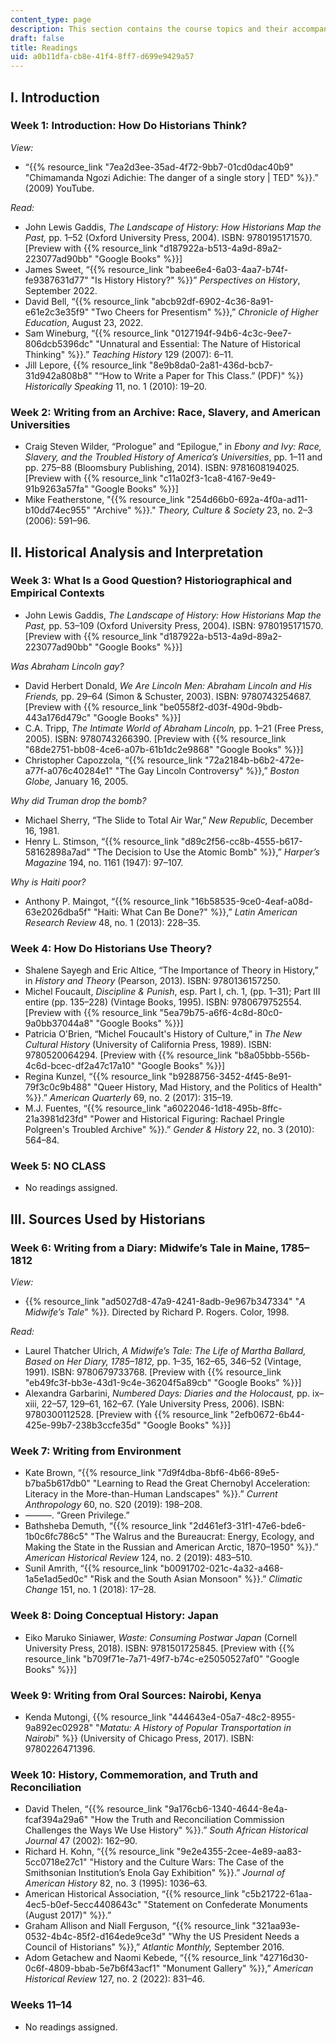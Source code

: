 ```yaml
---
content_type: page
description: This section contains the course topics and their accompanying readings.
draft: false
title: Readings
uid: a0b11dfa-cb8e-41f4-8ff7-d699e9429a57
---
```

## I. Introduction

### Week 1: Introduction: How Do Historians Think?

*View:*

- “{{% resource_link "7ea2d3ee-35ad-4f72-9bb7-01cd0dac40b9" "Chimamanda Ngozi Adichie: The danger of a single story | TED" %}}.” (2009) YouTube.

*Read:*

- John Lewis Gaddis, *The Landscape of History: How Historians Map the Past,* pp. 1–52 (Oxford University Press, 2004). ISBN: ‎9780195171570. \[Preview with {{% resource_link "d187922a-b513-4a9d-89a2-223077ad90bb" "Google Books" %}}\]
- James Sweet, “{{% resource_link "babee6e4-6a03-4aa7-b74f-fe9387631d77" "Is History History?" %}}” *Perspectives on History*, September 2022.
- David Bell, “{{% resource_link "abcb92df-6902-4c36-8a91-e61e2c3e35f9" "Two Cheers for Presentism" %}},” *Chronicle of Higher Education*, August 23, 2022.
- Sam Wineburg, “{{% resource_link "0127194f-94b6-4c3c-9ee7-806dcb5396dc" "Unnatural and Essential: The Nature of Historical Thinking" %}}.” *Teaching History* 129 (2007): 6–11.
- Jill Lepore, {{% resource_link "8e9b8da0-2a81-436d-bcb7-31d942a808b8" "“How to Write a Paper for This Class.” (PDF)" %}} *Historically Speaking* 11, no. 1 (2010): 19–20.

### Week 2: Writing from an Archive: Race, Slavery, and American Universities

- Craig Steven Wilder, “Prologue” and “Epilogue,” in *Ebony and Ivy: Race, Slavery, and the Troubled History of America’s Universities*, pp. 1–11 and pp. 275–88 (Bloomsbury Publishing, 2014). ISBN: ‎9781608194025. \[Preview with {{% resource_link "c11a02f3-1ca8-4167-9e49-91b9263a57fa" "Google Books" %}}\]
- Mike Featherstone, "{{% resource_link "254d66b0-692a-4f0a-ad11-b10dd74ec955" "Archive" %}}." *Theory, Culture & Society* 23, no. 2–3 (2006): 591–96.  

## II. Historical Analysis and Interpretation

### Week 3: What Is a Good Question? Historiographical and Empirical Contexts

- John Lewis Gaddis, *The Landscape of History: How Historians Map the Past,* pp. 53–109 (Oxford University Press, 2004). ISBN: ‎9780195171570. \[Preview with {{% resource_link "d187922a-b513-4a9d-89a2-223077ad90bb" "Google Books" %}}\]

*Was Abraham Lincoln gay?*

- David Herbert Donald, *We Are Lincoln Men: Abraham Lincoln and His Friends,* pp. 29–64 (Simon & Schuster, 2003). ISBN: ‎9780743254687. \[Preview with {{% resource_link "be0558f2-d03f-490d-9bdb-443a176d479c" "Google Books" %}}\]
- C.A. Tripp, *The Intimate World of Abraham* *Lincoln,* pp. 1–21 (Free Press, 2005). ISBN: 9780743266390. \[Preview with {{% resource_link "68de2751-bb08-4ce6-a07b-61b1dc2e9868" "Google Books" %}}\]
- Christopher Capozzola, “{{% resource_link "72a2184b-b6b2-472e-a77f-a076c40284e1" "The Gay Lincoln Controversy" %}},” *Boston Globe,* January 16, 2005.  

*Why did Truman drop the bomb?*

- Michael Sherry, “The Slide to Total Air War,” *New Republic,* December 16, 1981.
- Henry L. Stimson, “{{% resource_link "d89c2f56-cc8b-4555-b617-58162898a7ad" "The Decision to Use the Atomic Bomb" %}},” *Harper’s Magazine* 194, no. 1161 (1947): 97–107.

*Why is Haiti poor?*

- Anthony P. Maingot, “{{% resource_link "16b58535-9ce0-4eaf-a08d-63e2026dba5f" "Haiti: What Can Be Done?" %}},” *Latin American Research Review* 48, no. 1 (2013): 228–35.

### Week 4: How Do Historians Use Theory?

- Shalene Sayegh and Eric Altice, “The Importance of Theory in History,” in *History and Theory* (Pearson, 2013). ISBN: ‎9780136157250. 
- Michel Foucault, *Discipline & Punish*, esp. Part I, ch. 1, (pp. 1–31); Part III entire (pp. 135–228) (Vintage Books, 1995). ISBN: 9780679752554. \[Preview with {{% resource_link "5ea79b75-a6f6-4c8d-80c0-9a0bb37044a8" "Google Books" %}}\]
- Patricia O'Brien, “Michel Foucault's History of Culture,” in *The New Cultural History* (University of California Press, 1989). ISBN: ‎9780520064294. \[Preview with {{% resource_link "b8a05bbb-556b-4c6d-bcec-df2a47c17a10" "Google Books" %}}\]
- Regina Kunzel, “{{% resource_link "b9288756-3452-4f45-8e91-79f3c0c9b488" "Queer History, Mad History, and the Politics of Health" %}}.” *American Quarterly* 69, no. 2 (2017): 315–19.
- M.J. Fuentes, “{{% resource_link "a6022046-1d18-495b-8ffc-21a3981d23fd" "Power and Historical Figuring: Rachael Pringle Polgreen's Troubled Archive" %}}.” *Gender & History* 22, no. 3 (2010): 564–84.

### Week 5: NO CLASS

- No readings assigned.

## III. Sources Used by Historians

### Week 6: Writing from a Diary: Midwife’s Tale in Maine, 1785–1812

*View:*

- {{% resource_link "ad5027d8-47a9-4241-8adb-9e967b347334" "*A Midwife’s Tale*" %}}*.* Directed by Richard P. Rogers. Color, 1998.

*Read:*

- Laurel Thatcher Ulrich, *A Midwife’s Tale: The Life of Martha Ballard, Based on Her Diary, 1785–1812,* pp. 1–35, 162–65, 346–52 (Vintage, 1991). ISBN: ‎9780679733768. \[Preview with {{% resource_link "eb49fc3f-bb3e-43d1-9c4e-36204f5a89cb" "Google Books" %}}\]
- Alexandra Garbarini, *Numbered Days: Diaries and the Holocaust,* pp. ix–xiii, 22–57, 129–61, 162–67. (Yale University Press, 2006). ISBN: 9780300112528. \[Preview with {{% resource_link "2efb0672-6b44-425e-99b7-238b3ccfe35d" "Google Books" %}}\]

### Week 7: Writing from Environment

- Kate Brown, “{{% resource_link "7d9f4dba-8bf6-4b66-89e5-b7ba5b617db0" "Learning to Read the Great Chernobyl Acceleration: Literacy in the More-than-Human Landscapes" %}}.” *Current Anthropology* 60, no. S20 (2019): 198–208.
- ———. “Green Privilege.”
- Bathsheba Demuth, “{{% resource_link "2d461ef3-31f1-47e6-bde6-1b0c6fc786c5" "The Walrus and the Bureaucrat: Energy, Ecology, and Making the State in the Russian and American Arctic, 1870–1950" %}}.” *American Historical Review* 124, no. 2 (2019): 483–510.
- Sunil Amrith, “{{% resource_link "b0091702-021c-4a32-a468-1a5e1ad5ed0c" "Risk and the South Asian Monsoon" %}}.” *Climatic Change* 151, no. 1 (2018): 17–28.

### Week 8: Doing Conceptual History: Japan

- Eiko Maruko Siniawer, *Waste: Consuming Postwar Japan* (Cornell University Press, 2018). ISBN: ‎9781501725845. \[Preview with {{% resource_link "b709f71e-7a71-49f7-b74c-e25050527af0" "Google Books" %}}\] 

### Week 9: Writing from Oral Sources: Nairobi, Kenya

- Kenda Mutongi, {{% resource_link "444643e4-05a7-48c2-8955-9a892ec02928" "*Matatu: A History of Popular Transportation in Nairobi*" %}} (University of Chicago Press, 2017). ISBN: ‎9780226471396. 

### Week 10: History, Commemoration, and Truth and Reconciliation

- David Thelen, “{{% resource_link "9a176cb6-1340-4644-8e4a-fcaf394a29a6" "How the Truth and Reconciliation Commission Challenges the Ways We Use History" %}}.” *South African Historical Journal* 47 (2002): 162–90.
- Richard H. Kohn, “{{% resource_link "9e2e4355-2cee-4e89-aa83-5cc0718e27c1" "History and the Culture Wars: The Case of the Smithsonian Institution’s Enola Gay Exhibition" %}}.” *Journal of American History* 82, no. 3 (1995): 1036–63.
- American Historical Association, “{{% resource_link "c5b21722-61aa-4ec5-b0ef-5ecc4408643c" "Statement on Confederate Monuments (August 2017)" %}}.”
- Graham Allison and Niall Ferguson, “{{% resource_link "321aa93e-0532-4b4c-85f2-d164ede9ce3d" "Why the US President Needs a Council of Historians" %}},” *Atlantic Monthly,* September 2016.
- Adom Getachew and Naomi Kebede, “{{% resource_link "42716d30-0c6f-4809-bbab-5e7b6f43acf1" "Monument Gallery" %}},” *American Historical Review* 127, no. 2 (2022): 831–46.  

### Weeks 11–14

- No readings assigned.